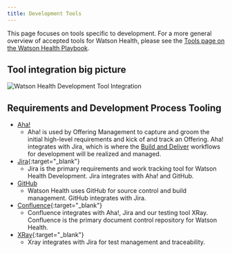 ```yaml
---
title: Development Tools
---
```


This page focuses on tools specific to development. For a more general overview of accepted tools for Watson Health, please see the [Tools page on the Watson Health Playbook](../tools/index/).

## Tool integration big picture

![Watson Health Development Tool Integration](https://pages.github.ibm.com/watson-health-playbook/resources/images/agileplaybook/aha-jira-github-reqflow.jpg)

## Requirements and Development Process Tooling
- [Aha!](../tools/aha/)
    - Aha! is used by Offering Management to capture and groom the initial high-level requirements and kick of and track an Offering. Aha! integrates with Jira, which is where the [Build and Deliver](build-and-deliver/index/) workflows for development will be realized and managed.
- [Jira](https://www.atlassian.com/software/jira?aceid=&adposition=1t1&adgroup=56999361780&campaign=1439934479&creative=294517870063&device=c&keyword=jira&matchtype=e&network=g&placement=&ds_kids=p34164036185&ds_e=GOOGLE&ds_eid=700000001558501&ds_e1=GOOGLE&gclid=Cj0KCQjw9NbdBRCwARIsAPLsnFYqbet-7YkAlEDEOykErTo6-G3SouCtfqFlhNCFHkC9eC5x6BkmktUaAsMFEALw_wcB&gclsrc=aw.ds){:target="_blank"}
    - Jira is the primary requirements and work tracking tool for Watson Health Development. Jira integrates with Aha! and GitHub.
- [GitHub](../tools/github/)
    - Watson Health uses GitHub for source control and build management. GitHub integrates with Jira.
- [Confluence](https://www.atlassian.com/software/confluence){:target="_blank"}
    - Confluence integrates with Aha!, Jira and our testing tool XRay. Confluence is the primary document control repository for Watson Health.
- [XRay](https://marketplace.atlassian.com/apps/1211769/xray-test-management-for-jira?hosting=cloud&tab=overview){:target="_blank"}
    - Xray integrates with Jira for test management and traceability.
